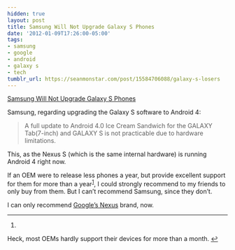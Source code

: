 ```yaml
---
hidden: true
layout: post
title: Samsung Will Not Upgrade Galaxy S Phones
date: '2012-01-09T17:26:00-05:00'
tags:
- samsung
- google
- android
- galaxy s
- tech
tumblr_url: https://seanmonstar.com/post/15584706088/galaxy-s-losers
---
```

[Samsung Will Not Upgrade Galaxy S Phones](http://www.businessinsider.com/samsung-will-not-upgrade-galaxy-s-phones-2012-1)  

Samsung, regarding upgrading the Galaxy S software to Android 4:

> A full update to Android 4.0 Ice Cream Sandwich for the GALAXY Tab(7-inch) and GALAXY S is not practicable due to hardware limitations.

This, as the Nexus S (which is the same internal hardware) is running Android 4 right now.

If an OEM were to release less phones a year, but provide excellent support for them for more than a year<sup id="fnref:1"><a href="#fn:1" class="footnote-ref" role="doc-noteref">1</a></sup>, I could strongly recommend to my friends to only buy from them. But I can’t recommend Samsung, since they don’t.

I can only recommend [Google’s Nexus](http://google.com/nexus) brand, now.

* * *

1. 

Heck, most OEMs hardly support their devices for more than a month.&nbsp;[↩︎](#fnref:1)

